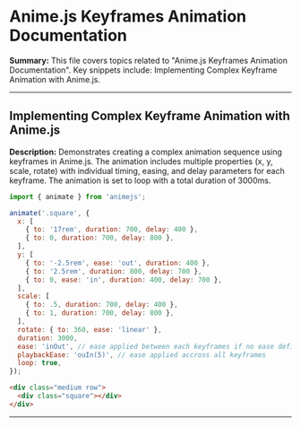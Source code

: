 # Anime.js Keyframes Animation Documentation

**Summary:** This file covers topics related to "Anime.js Keyframes Animation Documentation". Key snippets include: Implementing Complex Keyframe Animation with Anime.js.

---

## Implementing Complex Keyframe Animation with Anime.js

**Description:** Demonstrates creating a complex animation sequence using keyframes in Anime.js. The animation includes multiple properties (x, y, scale, rotate) with individual timing, easing, and delay parameters for each keyframe. The animation is set to loop with a total duration of 3000ms.

```javascript
import { animate } from 'animejs';

animate('.square', {
  x: [
    { to: '17rem', duration: 700, delay: 400 },
    { to: 0, duration: 700, delay: 800 },
  ],
  y: [
    { to: '-2.5rem', ease: 'out', duration: 400 },
    { to: '2.5rem', duration: 800, delay: 700 },
    { to: 0, ease: 'in', duration: 400, delay: 700 },
  ],
  scale: [
    { to: .5, duration: 700, delay: 400 },
    { to: 1, duration: 700, delay: 800 },
  ],
  rotate: { to: 360, ease: 'linear' },
  duration: 3000,
  ease: 'inOut', // ease applied between each keyframes if no ease defined
  playbackEase: 'ouIn(5)', // ease applied accross all keyframes
  loop: true,
});
```

```html
<div class="medium row">
  <div class="square"></div>
</div>
```

---
